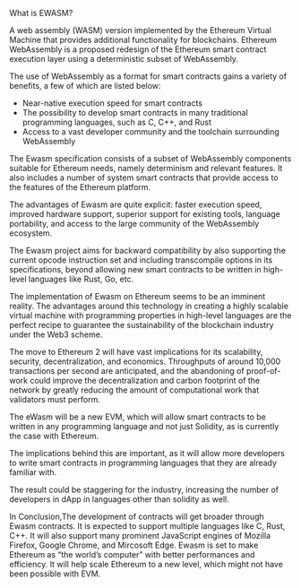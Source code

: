 What is EWASM?

A web assembly (WASM) version implemented by the Ethereum Virtual Machine that provides additional functionality for blockchains. Ethereum WebAssembly is a 
proposed redesign of the Ethereum smart contract execution layer using a deterministic subset of WebAssembly.

The use of WebAssembly as a format for smart contracts gains a variety of benefits, a few of which are listed below:
- Near-native execution speed for smart contracts
- The possibility to develop smart contracts in many traditional programming languages, such as C, C++, and Rust
- Access to a vast developer community and the toolchain surrounding WebAssembly

The Ewasm specification consists of a subset of WebAssembly components suitable for Ethereum needs, namely determinism and relevant features. It also includes a 
number of system smart contracts that provide access to the features of the Ethereum platform.

The advantages of Ewasm are quite explicit: faster execution speed, improved hardware support, superior support for existing tools, language portability, and access 
to the large community of the WebAssembly ecosystem.

The Ewasm project aims for backward compatibility by also supporting the current opcode instruction set and including transcompile options in its specifications, 
beyond allowing new smart contracts to be written in high-level languages like Rust, Go, etc.

The implementation of Ewasm on Ethereum seems to be an imminent reality. The advantages around this technology in creating a highly scalable virtual machine with
programming properties in high-level languages are the perfect recipe to guarantee the sustainability of the blockchain industry under the Web3 scheme.

The move to Ethereum 2 will have vast implications for its scalability, security, decentralization, and economics. Throughputs of around 10,000 transactions per 
second are anticipated, and the abandoning of proof-of-work could improve the decentralization and carbon footprint of the network by greatly reducing the amount 
of computational work that validators must perform.

The eWasm will be a new EVM, which will allow smart contracts to be written in any programming language and not just Solidity, as is currently the case with Ethereum.

The implications behind this are important, as it will allow more developers to write smart contracts in programming languages that they are already familiar with.

The result could be staggering for the industry, increasing the number of developers in dApp in languages other than solidity as well.

In Conclusion,The development of contracts will get broader through Ewasm contracts. It is expected to support multiple languages like C, Rust, C++. It will
also support many prominent JavaScript engines of Mozilla Firefox, Google Chrome, and Mircosoft Edge. Ewasm is set to make Ethereum as “the world’s computer” 
with better performances and efficiency. It will help scale Ethereum to a new level, which might not have been possible with EVM.
